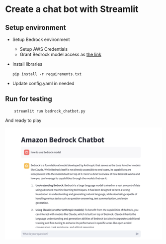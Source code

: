 # Create a chat bot with Streamlit

## Setup environment
- Setup Bedrock environment
    - Setup AWS Credentials
    - Grant Bedrock model access as [the link](https://docs.aws.amazon.com/bedrock/latest/userguide/model-access.html)
- Install libraries
    
    ```pip install -r requirements.txt```

- Update config.yaml in needed

## Run for testing
    
```
    streamlit run bedrock_chatbot.py
```

And ready to play

![image](./assets/image1.png)